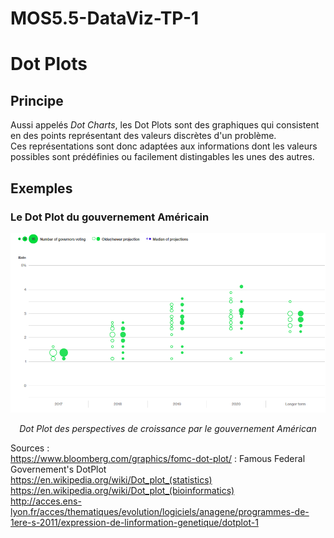 # MOS5.5-DataViz-TP-1

<h1 style:"fontsize:20pt;"> Dot Plots </h1>

<h2> Principe </h2>
<div> Aussi appelés <i>Dot Charts</i>, les Dot Plots sont des graphiques qui consistent en des points représentant des valeurs discrètes d'un problème.<br/>
  Ces représentations sont donc adaptées aux informations dont les valeurs possibles sont prédéfinies ou facilement distingables les unes des autres.
</div>

<h2> Exemples </h2>
<h3> Le Dot Plot du gouvernement Américain </h3>
<img src="FEDDotPlot.png" />
<p style="fontsize:10pt; text-align:center;"><i>Dot Plot des perspectives de croissance par le gouvernement Américan</i></p>



Sources :<br/> 
https://www.bloomberg.com/graphics/fomc-dot-plot/ : Famous Federal Governement's DotPlot<br/>
https://en.wikipedia.org/wiki/Dot_plot_(statistics) <br/>
https://en.wikipedia.org/wiki/Dot_plot_(bioinformatics)<br/>
http://acces.ens-lyon.fr/acces/thematiques/evolution/logiciels/anagene/programmes-de-1ere-s-2011/expression-de-linformation-genetique/dotplot-1 <br/>
